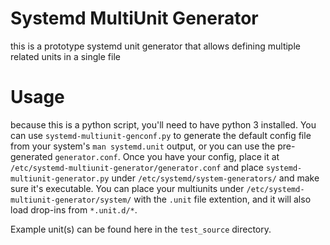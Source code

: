 # Systemd MultiUnit Generator
this is a prototype systemd unit generator that allows defining multiple related units in a single file

# Usage
because this is a python script, you'll need to have python 3 installed. You can use `systemd-multiunit-genconf.py` to generate the default config file from your system's `man systemd.unit` output, or you can use the pre-generated `generator.conf`. Once you have your config, place it at `/etc/systemd-multiunit-generator/generator.conf` and place `systemd-multiunit-generator.py` under `/etc/systemd/system-generators/` and make sure it's executable. You can place your multiunits under `/etc/systemd-multiunit-generator/system/` with the `.unit` file extention, and it will also load drop-ins from `*.unit.d/*`.

Example unit(s) can be found here in the `test_source` directory.
